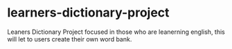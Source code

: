 # learners-dictionary-project
Leaners Dictionary Project focused in those who are leanerning english, this will let to users create their own word bank.
